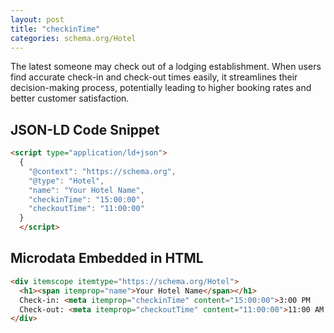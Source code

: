 ```yaml
---
layout: post
title: "checkinTime"
categories: schema.org/Hotel
---
```


The latest someone may check out of a lodging establishment. When users find accurate check-in and check-out times easily, it streamlines their decision-making process, potentially leading to higher booking rates and better customer satisfaction.

## JSON-LD Code Snippet

```html
<script type="application/ld+json">
  {
    "@context": "https://schema.org",
    "@type": "Hotel",
    "name": "Your Hotel Name",
    "checkinTime": "15:00:00",
    "checkoutTime": "11:00:00"
  }
  </script>
```

## Microdata Embedded in HTML

```html
<div itemscope itemtype="https://schema.org/Hotel">
  <h1><span itemprop="name">Your Hotel Name</span></h1>
  Check-in: <meta itemprop="checkinTime" content="15:00:00">3:00 PM
  Check-out: <meta itemprop="checkoutTime" content="11:00:00">11:00 AM
</div>
```
